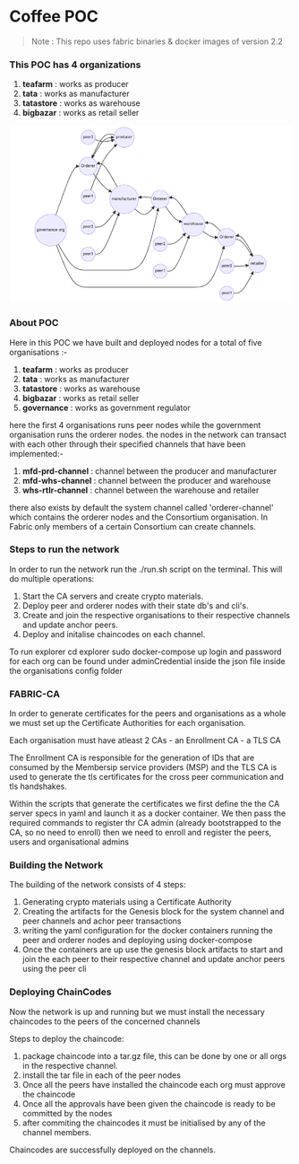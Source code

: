 # Coffee POC

> Note : This repo uses fabric binaries & docker images of version 2.2

### This POC has 4 organizations
1. **teafarm** : works as producer
2. **tata** : works as manufacturer
3. **tatastore** : works as warehouse
4. **bigbazar** : works as retail seller

![](https://github.com/Rapid-learnings/hyperledger/blob/mrasheed/coffee_poc/assets/mermaid-diagram-2023-01-31-133719.png)

### About POC ###

Here in this POC we have built and deployed nodes for a total of five organisations :-
1. **teafarm** : works as producer
2. **tata** : works as manufacturer
3. **tatastore** : works as warehouse
4. **bigbazar** : works as retail seller
5. **governance** : works as government regulator

here the first 4 organisations runs peer nodes while the government organisation runs the orderer nodes. the nodes in the network can transact with each other through their specified channels that have been implemented:-
1. **mfd-prd-channel** : channel between the producer and manufacturer
2. **mfd-whs-channel** : channel between the producer and warehouse
3. **whs-rtlr-channel** : channel between the warehouse and retailer

there also exists by default the system channel called 'orderer-channel' which contains the orderer nodes and the Consortium organisation. In Fabric only members of a certain Consortium can create channels.

### Steps to run the network ###

In order to run the network run the ./run.sh script on the terminal. This will do multiple operations:
1. Start the CA servers and create crypto materials.
2. Deploy peer and orderer nodes with their state db's and cli's.
3. Create and join the respective organisations to their respective channels and update anchor peers.
4. Deploy and initalise chaincodes on each channel.

To run explorer 
cd explorer
sudo docker-compose up
login and password for each org can be found under adminCredential inside the json file inside the organisations config folder

### FABRIC-CA ###

In order to generate certificates for the peers and organisations as a whole we must set up the Certificate Authorities for each organisation.

Each organisation must have atleast 2 CAs
    - an Enrollment CA
    - a TLS CA

The Enrollment CA is responsible for the generation of IDs that are consumed by the Membersip service providers (MSP) and the TLS CA is used to generate the tls certificates for the cross peer communication and tls handshakes.

Within the scripts that generate the certificates we first define the the CA server specs in yaml and launch it as a docker container. We then pass the required commands to register thr CA admin (already bootstrapped to the CA, so no need to enroll) then we need to enroll and register the peers, users and organisational admins

### Building the Network ###

The building of the network consists of 4 steps:
1. Generating crypto materials using a Certificate Authority
2. Creating the artifacts for the Genesis block for the system channel and peer channels and achor peer transactions
3. writing the yaml configuration for the docker containers running the peer and orderer nodes and deploying using docker-compose
4. Once the containers are up use the genesis block artifacts to start and join the each peer to their respective channel and update anchor peers using the peer cli

### Deploying ChainCodes ###

Now the network is up and running but we must install the necessary chaincodes to the peers of the concerned channels

Steps to deploy the chaincode:
1. package chaincode into a tar.gz file, this can be done by one or all orgs in the respective channel.
2. install the tar file in each of the peer nodes
3. Once all the peers have installed the chaincode each org must approve the chaincode
4. Once all the approvals have been given the chaincode is ready to be committed by the nodes
5. after commiting the chaincodes it must be initialised by any of the channel members.

Chaincodes are successfully deployed on the channels.


